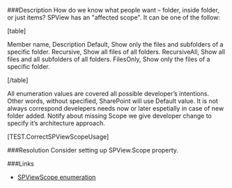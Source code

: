 ﻿<properties 
	pageTitle="RESP510205: SPView.Scope is missed" 
    pageName="resp510205"
    parentPageId="csharp"
/>

###Description
How do we know what people want – folder, inside folder, or just items?
SPView has an "affected scope". It can be one of the follow: 

[table]

Member name, Description
Default, Show only the files and subfolders of a specific folder.
Recursive, Show all files of all folders.
RecursiveAll, Show all files and all subfolders of all folders.
FilesOnly, Show only the files of a specific folder.

[/table]

All enumeration values are covered all possible developer’s intentions. Other words, without specified, SharePoint will use Default value. It is not always correspond develepers needs now or later espetially in case of new folder added. Notify about missing Scope we give developer change to specify it’s architecture approach.

[TEST.CorrectSPViewScopeUsage]

###Resolution
Consider setting up SPView.Scope property.

###Links
- [SPViewScope enumeration](http://msdn.microsoft.com/en-us/library/microsoft.sharepoint.spviewscope.aspx)

